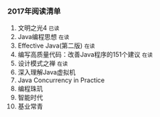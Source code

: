 ### 2017年阅读清单

1. 文明之光4 `已读`
2. Java编程思想 `在读`
3. Effective Java\(第二版\) `在读`
4. 编写高质量代码：改善Java程序的151个建议 `在读`
5. 设计模式之禅 `在读`
6. 深入理解Java虚拟机
7. Java Concurrency in Practice 
8. 编程珠玑
9. 智能时代
10. 基业常青



